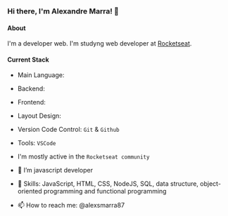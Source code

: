 ### Hi there, I'm Alexandre Marra! 👋

#### About
I'm a developer web. I'm studyng web developer at [Rocketseat](https://rocketseat.com.br). 

#### Current Stack
- Main Language: 
- Backend: 
- Frontend:
- Layout Design:
- Version Code Control: `Git` & `Github`
- Tools: `VSCode`
- I'm mostly active in the `Rocketseat community`

- 🔭 I’m javascript developer
- 🌱 Skills: JavaScript, HTML, CSS, NodeJS, SQL, data structure, object-oriented programming and functional programming
- 📫 How to reach me: @alexsmarra87

